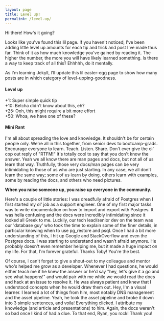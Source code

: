 ```yaml
---
layout: page
title: Level up!
permalink: /level-up/
---
```


Hi there! How's it going?

Looks like you've found this lil page. If you haven't noticed, I've been adding little level up amounts for each tip and trick and post I've made thus far.  Think of it as how much knowledge you've gained by reading it. The higher the number, the more you will have likely learned something. Is there a way to keep track of all this? Ehhhhh, do it mentally. 

As I'm learning Jekyll, I'll update this lil easter-egg page to show how many posts are in which category of level-upping-goodness. 

#### Level up
+1: Super simple quick tip  
+10: Betcha didn't know about this, eh?   
+25: Ooh, this might require a bit more effort  
+50: Whoa, we have one of these?


#### Mini Rant
I'm all about spreading the love and knowledge. It shouldn't be for certain people only. We're all in this together, from senior devs to bootcamp-grads. Encourage everyone to learn. Teach. Listen. Share. Don't ever give the ol' cop out reply of "RTFM!" It's totally cool to say that you don't know the answer. Yeah we all know there are man pages and docs, but not all of us learn that way. Truthfully, those very docs/man pages can be very intimidating to those of us who are just starting. In any case, we all don't learn the same way; some of us learn by doing, others learn with examples, some by reading the docs, and others who need pictures.

__When you raise someone up, you raise up everyone in the community.__

Here's a couple of little stories: I was dreadfully afraid of Postgres when I first started my ol' job as a support engineer. One of my first major tasks was to write documentation on how to import and export with Postgres. It was hella confusing and the docs were incredibly intimidating since it looked all Greek to me. Luckily, our tech lead/senior dev on the team was our 'database guy' who took the time to explain some of the finer details, in particular knowing when to use pg_restore and psql. Once I had a bit more understanding of this, I hit up Google and StackOverflow and even the Postgres docs. I was starting to understand and wasn't afraid anymore. He probably doesn't even remember helping me, but it made a huge impact on my life. For that, I'm forever grateful. Thanks Toby! You're the best.

Of course, I can't forget to give a shout-out to my colleague and mentor who's helped me grow as a developer. Whenever I had questions, he would either teach me if he knew the answer or he'd say "hey, let's give it a go and see what happens!" and would pair with me while we would read the docs and hack at an issue to resolve it. He was always patient and knew that I understood concepts when he would draw them out. Hey, I'm a visual learner. I learned a lot of things from him, most notably DNS management and the asset pipeline. Yeah, he took the asset pipeline and broke it down into 3 simple sentences, and voila! Everything clicked. I attribute my knowledge (and article and presentations) to him. Again, the docs weren't so bad once I kind of had a clue. To that end, Ryan, you rock! Thank you!